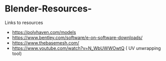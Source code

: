 # Blender-Resources-
Links to resources
- https://polyhaven.com/models
- https://www.bentley.com/software/e-on-software-downloads/
- https://www.thebasemesh.com/
- https://www.youtube.com/watch?v=N_WbUWWOwtQ ( UV unwrapping tool)
